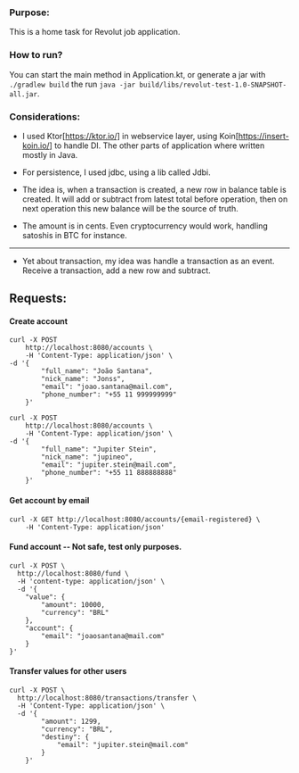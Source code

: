 ### Purpose:

This is a home task for Revolut job application. 


### How to run?

You can start the main method in Application.kt, or generate a jar with `./gradlew build` the run `java -jar build/libs/revolut-test-1.0-SNAPSHOT-all.jar`.

### Considerations:

- I used Ktor[https://ktor.io/] in webservice layer, using Koin[https://insert-koin.io/] to handle DI. The other parts of application where written mostly in Java.
- For persistence, I used jdbc, using a lib called Jdbi.

- The idea is, when a transaction is created, a new row in balance table is created. It will add or subtract from latest total before operation, then on next operation this new balance will be the source of truth.
- The amount is in cents. Even cryptocurrency would work, handling satoshis in BTC for instance.

*** 
- Yet about transaction, my idea was handle a transaction as an event. Receive a transaction, add a new row and subtract. 


## Requests:

#### Create account
```
curl -X POST
    http://localhost:8080/accounts \
    -H 'Content-Type: application/json' \
-d '{
	    "full_name": "João Santana",
	    "nick_name": "Jonss",
	    "email": "joao.santana@mail.com",
	    "phone_number": "+55 11 999999999"
    }'

curl -X POST
    http://localhost:8080/accounts \
    -H 'Content-Type: application/json' \
-d '{
	    "full_name": "Jupiter Stein",
	    "nick_name": "jupineo",
	    "email": "jupiter.stein@mail.com",
	    "phone_number": "+55 11 888888888"
    }'
```

#### Get account by email
```
curl -X GET http://localhost:8080/accounts/{email-registered} \
    -H 'Content-Type: application/json'
```

#### Fund account -- Not safe, test only purposes.
    
```
curl -X POST \
  http://localhost:8080/fund \
  -H 'content-type: application/json' \
  -d '{
	"value": {
		"amount": 10000,
		"currency": "BRL"
	},
	"account": {
		"email": "joaosantana@mail.com"
	}
}'

```

#### Transfer values for other users

```
curl -X POST \
  http://localhost:8080/transactions/transfer \
  -H 'Content-Type: application/json' \
  -d '{
        "amount": 1299,
        "currency": "BRL",
        "destiny": {
            "email": "jupiter.stein@mail.com"
        }
    }'
```
